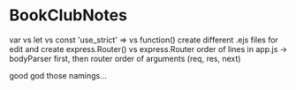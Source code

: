 # BookClubNotes

var vs let vs const
'use_strict'
=> vs function()
create different .ejs files for edit and create 
express.Router() vs express.Router 
order of lines in app.js -> bodyParser first, then router
order of arguments (req, res, next)

good god those namings...